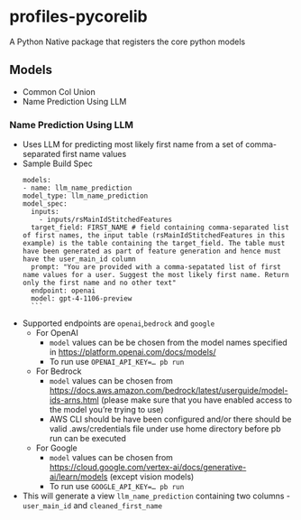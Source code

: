 # profiles-pycorelib

A Python Native package that registers the core python models

## Models

- Common Col Union
- Name Prediction Using LLM
    
### Name Prediction Using LLM
* Uses LLM for predicting most likely first name from a set of comma-separated first name values
* Sample Build Spec
    ```
    models:
  - name: llm_name_prediction
    model_type: llm_name_prediction
    model_spec:
      inputs:
        - inputs/rsMainIdStitchedFeatures
      target_field: FIRST_NAME # field containing comma-separated list of first names, the input table (rsMainIdStitchedFeatures in this example) is the table containing the target_field. The table must have been generated as part of feature generation and hence must have the user_main_id column
      prompt: "You are provided with a comma-sepatated list of first name values for a user. Suggest the most likely first name. Return only the first name and no other text"
      endpoint: openai
      model: gpt-4-1106-preview	
      ```
* Supported endpoints are `openai`,`bedrock` and `google`
    * For OpenAI
        * `model` values can be be chosen from the model names specified in https://platform.openai.com/docs/models/
        * To run use `OPENAI_API_KEY=… pb run`
    * For Bedrock
        * `model` values can be chosen from https://docs.aws.amazon.com/bedrock/latest/userguide/model-ids-arns.html (please make sure that you have enabled access to the model you’re trying to use)
        * AWS CLI should be have been configured and/or there should be valid .aws/credentials file under use home directory before pb run can be executed
    * For Google
        * `model` values can be chosen from https://cloud.google.com/vertex-ai/docs/generative-ai/learn/models (except vision models)
        * To run use `GOOGLE_API_KEY=… pb run`
* This will generate a view `llm_name_prediction` containing two columns - `user_main_id` and `cleaned_first_name`